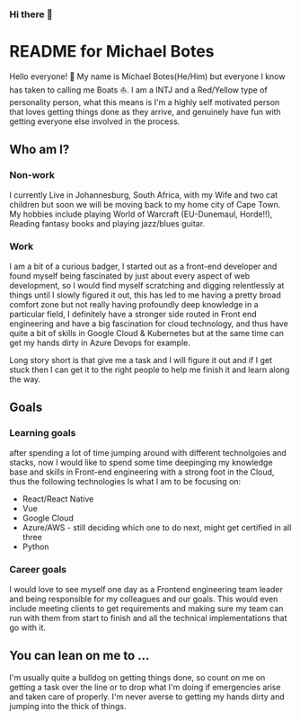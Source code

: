 ### Hi there 👋

<!--
**Mbotes/Mbotes** is a ✨ _special_ ✨ repository because its `README.md` (this file) appears on your GitHub profile.

Here are some ideas to get you started:

- 🔭 I’m currently working on ...
- 🌱 I’m currently learning ...
- 👯 I’m looking to collaborate on ...
- 🤔 I’m looking for help with ...
- 💬 Ask me about ...
- 📫 How to reach me: ...
- 😄 Pronouns: ...
- ⚡ Fun fact: ...
-->

# README for Michael Botes
Hello everyone! 👋 
My name is Michael Botes(He/Him) but everyone I know has taken to calling me Boats ⛵. 
I am a INTJ and a Red/Yellow type of personality person, what this means is I'm a highly self motivated person that loves getting things done as they arrive, and genuinely have fun with getting everyone else involved in the process.

## Who am I?
### Non-work
I currently Live in Johannesburg, South Africa, with my Wife and two cat children but soon we will be moving back to my home city of Cape Town.
My hobbies include playing World of Warcraft (EU-Dunemaul, Horde!!), Reading fantasy books and playing jazz/blues guitar.

### Work
I am a bit of a curious badger, I started out as a front-end developer and found myself being fascinated by just about every aspect of web development, so I would find myself scratching and digging relentlessly at things until I slowly figured it out, this has led to me having a pretty broad comfort zone but not really having profoundly deep knowledge in a particular field, I definitely have a stronger side routed in Front end engineering and have a big fascination for cloud technology, and thus have quite a bit of skills in Google Cloud & Kubernetes but at the same time can get my hands dirty in Azure Devops for example. 

Long story short is that give me a task and I will figure it out and if I get stuck then I can get it to the right people to help me finish it and learn along the way.

## Goals
### Learning goals
after spending a lot of time jumping around with different technolgoies and stacks, now I would like to spend some time deepinging my knowledge base and skills in Front-end engineering with a strong foot in the Cloud, thus the following technologies Is what I am to be focusing on:
- React/React Native
- Vue
- Google Cloud
- Azure/AWS - still deciding which one to do next, might get certified in all three
- Python

### Career goals
I would love to see myself one day as a Frontend engineering team leader and being responsible for my colleagues and our goals.
This would even include meeting clients to get requirements and making sure my team can run with them from start to finish and all the technical implementations that go with it.

## You can lean on me to …
I'm usually quite a bulldog on getting things done, so count on me on getting a task over the line or to drop what I'm doing if emergencies arise and taken care of properly. I'm never averse to getting my hands dirty and jumping into the thick of things.
